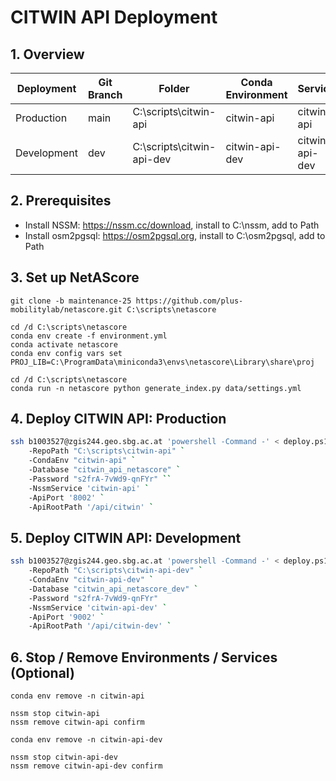 # CITWIN API Deployment

## 1. Overview

| Deployment  | Git Branch | Folder                    | Conda Environment | Service        | Port | Web Route       | Environment File  |
|-------------|------------|---------------------------|-------------------|----------------|------|-----------------|-------------------|
| Production  | main       | C:\scripts\citwin-api     | citwin-api        | citwin-api     | 8002 | /api/citwin     | .env.prod.example |
| Development | dev        | C:\scripts\citwin-api-dev | citwin-api-dev    | citwin-api-dev | 9002 | /api/citwin/dev | .env.dev.example  |

## 2. Prerequisites

- Install NSSM: https://nssm.cc/download, install to C:\nssm, add to Path
- Install osm2pgsql: https://osm2pgsql.org, install to C:\osm2pgsql, add to Path

## 3. Set up NetAScore

```batch
git clone -b maintenance-25 https://github.com/plus-mobilitylab/netascore.git C:\scripts\netascore
```

```batch
cd /d C:\scripts\netascore
conda env create -f environment.yml
conda activate netascore
conda env config vars set PROJ_LIB=C:\ProgramData\miniconda3\envs\netascore\Library\share\proj
```

```batch
cd /d C:\scripts\netascore
conda run -n netascore python generate_index.py data/settings.yml
```

## 4. Deploy CITWIN API: Production

```bash
ssh b1003527@zgis244.geo.sbg.ac.at 'powershell -Command -' < deploy.ps1 `
    -RepoPath "C:\scripts\citwin-api" `
    -CondaEnv "citwin-api" `
    -Database "citwin_api_netascore" `
    -Password "s2frA-7vWd9-qnFYr" ``
    -NssmService 'citwin-api' `
    -ApiPort '8002' `
    -ApiRootPath '/api/citwin' `
```

## 5. Deploy CITWIN API: Development

```bash
ssh b1003527@zgis244.geo.sbg.ac.at 'powershell -Command -' < deploy.ps1 `
    -RepoPath "C:\scripts\citwin-api-dev" `
    -CondaEnv "citwin-api-dev" `
    -Database "citwin_api_netascore_dev" `
    -Password "s2frA-7vWd9-qnFYr" 
    -NssmService 'citwin-api-dev' `
    -ApiPort '9002' `
    -ApiRootPath '/api/citwin-dev' `
```

## 6. Stop / Remove Environments / Services (Optional)

```batch
conda env remove -n citwin-api
```

```batch
nssm stop citwin-api
nssm remove citwin-api confirm
```

```batch
conda env remove -n citwin-api-dev
```

```batch
nssm stop citwin-api-dev
nssm remove citwin-api-dev confirm
```
